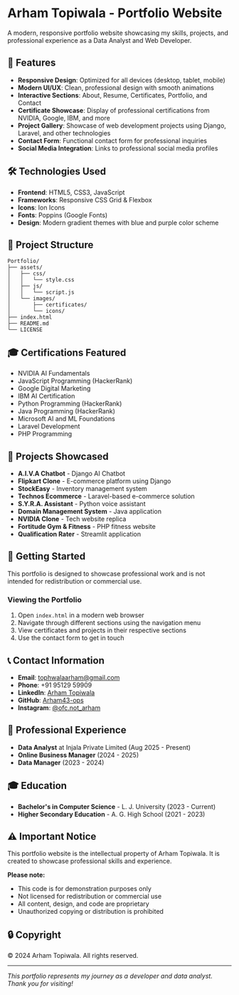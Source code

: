 # Arham Topiwala - Portfolio Website

A modern, responsive portfolio website showcasing my skills, projects, and professional experience as a Data Analyst and Web Developer.

## 🌟 Features

- **Responsive Design**: Optimized for all devices (desktop, tablet, mobile)
- **Modern UI/UX**: Clean, professional design with smooth animations
- **Interactive Sections**: About, Resume, Certificates, Portfolio, and Contact
- **Certificate Showcase**: Display of professional certifications from NVIDIA, Google, IBM, and more
- **Project Gallery**: Showcase of web development projects using Django, Laravel, and other technologies
- **Contact Form**: Functional contact form for professional inquiries
- **Social Media Integration**: Links to professional social media profiles

## 🛠️ Technologies Used

- **Frontend**: HTML5, CSS3, JavaScript
- **Frameworks**: Responsive CSS Grid & Flexbox
- **Icons**: Ion Icons
- **Fonts**: Poppins (Google Fonts)
- **Design**: Modern gradient themes with blue and purple color scheme

## 📁 Project Structure

```
Portfolio/
├── assets/
│   ├── css/
│   │   └── style.css
│   ├── js/
│   │   └── script.js
│   └── images/
│       ├── certificates/
│       └── icons/
├── index.html
├── README.md
└── LICENSE
```

## 🎓 Certifications Featured

- NVIDIA AI Fundamentals
- JavaScript Programming (HackerRank)
- Google Digital Marketing
- IBM AI Certification
- Python Programming (HackerRank)
- Java Programming (HackerRank)
- Microsoft AI and ML Foundations
- Laravel Development
- PHP Programming

## 💼 Projects Showcased

- **A.I.V.A Chatbot** - Django AI Chatbot
- **Flipkart Clone** - E-commerce platform using Django
- **StockEasy** - Inventory management system
- **Technos Ecommerce** - Laravel-based e-commerce solution
- **S.Y.R.A. Assistant** - Python voice assistant
- **Domain Management System** - Java application
- **NVIDIA Clone** - Tech website replica
- **Fortitude Gym & Fitness** - PHP fitness website
- **Qualification Rater** - Streamlit application

## 🚀 Getting Started

This portfolio is designed to showcase professional work and is not intended for redistribution or commercial use.

### Viewing the Portfolio

1. Open `index.html` in a modern web browser
2. Navigate through different sections using the navigation menu
3. View certificates and projects in their respective sections
4. Use the contact form to get in touch

## 📞 Contact Information

- **Email**: tophwalaarham@gmail.com
- **Phone**: +91 95129 59909
- **LinkedIn**: [Arham Topiwala](https://www.linkedin.com/in/arham-topiwala-9a4537340/)
- **GitHub**: [Arham43-ops](https://github.com/Arham43-ops)
- **Instagram**: [@ofc.not_arham](https://www.instagram.com/ofc.not_arham/)

## 🎯 Professional Experience

- **Data Analyst** at Injala Private Limited (Aug 2025 - Present)
- **Online Business Manager** (2024 - 2025)
- **Data Manager** (2023 - 2024)

## 🎓 Education

- **Bachelor's in Computer Science** - L. J. University (2023 - Current)
- **Higher Secondary Education** - A. G. High School (2021 - 2023)

## ⚠️ Important Notice

This portfolio website is the intellectual property of Arham Topiwala. It is created to showcase professional skills and experience. 

**Please note:**
- This code is for demonstration purposes only
- Not licensed for redistribution or commercial use
- All content, design, and code are proprietary
- Unauthorized copying or distribution is prohibited

## 🔒 Copyright

© 2024 Arham Topiwala. All rights reserved.

---

*This portfolio represents my journey as a developer and data analyst. Thank you for visiting!*
